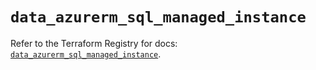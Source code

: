 # `data_azurerm_sql_managed_instance`

Refer to the Terraform Registry for docs: [`data_azurerm_sql_managed_instance`](https://registry.terraform.io/providers/hashicorp/azurerm/3.100.0/docs/data-sources/sql_managed_instance).
